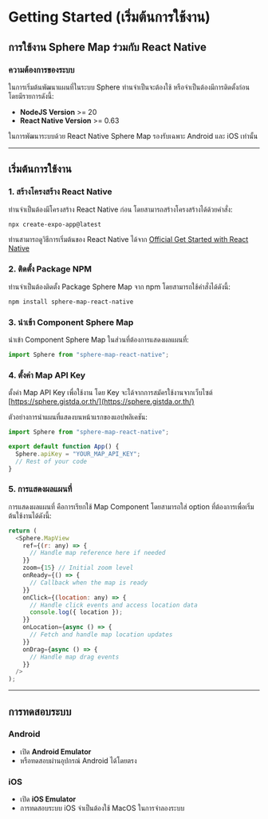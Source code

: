# Getting Started (เริ่มต้นการใช้งาน)

## การใช้งาน Sphere Map ร่วมกับ React Native

### ความต้องการของระบบ

ในการเริ่มต้นพัฒนาแผนที่ในระบบ Sphere ท่านจำเป็นจะต้องใช้ หรือจำเป็นต้องมีการติดตั้งก่อน โดยมีรายการดังนี้:

- **NodeJS Version** >= 20
- **React Native Version** >= 0.63

ในการพัฒนาระบบด้วย React Native Sphere Map รองรับเฉพาะ Android และ iOS เท่านั้น

---

## เริ่มต้นการใช้งาน

### 1. สร้างโครงสร้าง React Native

ท่านจำเป็นต้องมีโครงสร้าง React Native ก่อน โดยสามารถสร้างโครงสร้างได้ด้วยคำสั่ง:

```bash
npx create-expo-app@latest
```

ท่านสามารถดูวิธีการเริ่มต้นของ React Native ได้จาก [Official Get Started with React Native](https://reactnative.dev/docs/getting-started)

### 2. ติดตั้ง Package NPM

ท่านจำเป็นต้องติดตั้ง Package Sphere Map จาก npm โดยสามารถใช้คำสั่งได้ดังนี้:

```bash
npm install sphere-map-react-native
```

### 3. นำเข้า Component Sphere Map

นำเข้า Component Sphere Map ในส่วนที่ต้องการแสดงผลแผนที่:

```javascript
import Sphere from "sphere-map-react-native";
```

### 4. ตั้งค่า Map API Key

ตั้งค่า Map API Key เพื่อใช้งาน โดย Key จะได้จากการสมัครใช้งานจากเว็บไซต์ [https://sphere.gistda.or.th/](https://sphere.gistda.or.th/)

ตัวอย่างการนำแผนที่แสดงบนหน้าแรกของแอปพลิเคชัน:

```javascript
import Sphere from "sphere-map-react-native";

export default function App() {
  Sphere.apiKey = "YOUR_MAP_API_KEY";
  // Rest of your code
}
```

### 5. การแสดงผลแผนที่

การแสดงผลแผนที่ คือการเรียกใช้ Map Component โดยสามารถใส่ option ที่ต้องการเพื่อเริ่มต้นใช้งานได้ดังนี้:

```javascript
return (
  <Sphere.MapView
    ref={(r: any) => {
      // Handle map reference here if needed
    }}
    zoom={15} // Initial zoom level
    onReady={() => {
      // Callback when the map is ready
    }}
    onClick={(location: any) => {
      // Handle click events and access location data
      console.log({ location });
    }}
    onLocation={async () => {
      // Fetch and handle map location updates
    }}
    onDrag={async () => {
      // Handle map drag events
    }}
  />
);
```

---

## การทดสอบระบบ

### Android
- เปิด **Android Emulator**
- หรือทดสอบผ่านอุปกรณ์ Android ได้โดยตรง

### iOS
- เปิด **iOS Emulator**
- การทดสอบระบบ iOS จำเป็นต้องใช้ MacOS ในการจำลองระบบ
